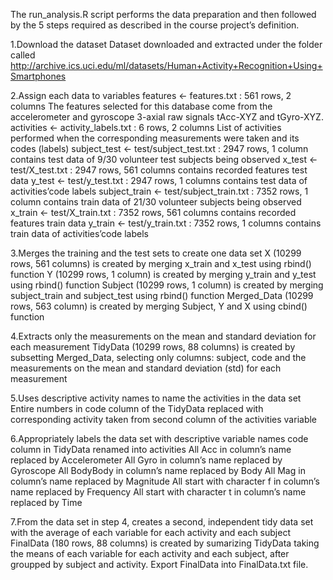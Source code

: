 The run_analysis.R script performs the data preparation and then followed by the 5 steps required as described in the course project’s definition.

1.Download the dataset
Dataset downloaded and extracted under the folder called http://archive.ics.uci.edu/ml/datasets/Human+Activity+Recognition+Using+Smartphones

2.Assign each data to variables
    features <- features.txt : 561 rows, 2 columns 
The features selected for this database come from the accelerometer and gyroscope 3-axial raw signals tAcc-XYZ and tGyro-XYZ.
    activities <- activity_labels.txt : 6 rows, 2 columns 
List of activities performed when the corresponding measurements were taken and its codes (labels)
    subject_test <- test/subject_test.txt : 2947 rows, 1 column 
contains test data of 9/30 volunteer test subjects being observed
    x_test <- test/X_test.txt : 2947 rows, 561 columns 
contains recorded features test data
    y_test <- test/y_test.txt : 2947 rows, 1 columns 
contains test data of activities’code labels
    subject_train <- test/subject_train.txt : 7352 rows, 1 column 
    contains train data of 21/30 volunteer subjects being observed
    x_train <- test/X_train.txt : 7352 rows, 561 columns 
    contains recorded features train data
    y_train <- test/y_train.txt : 7352 rows, 1 columns 
    contains train data of activities’code labels

3.Merges the training and the test sets to create one data set
    X (10299 rows, 561 columns) is created by merging x_train and x_test using rbind() function
    Y (10299 rows, 1 column) is created by merging y_train and y_test using rbind() function
    Subject (10299 rows, 1 column) is created by merging subject_train and subject_test using rbind() function
    Merged_Data (10299 rows, 563 column) is created by merging Subject, Y and X using cbind() function

4.Extracts only the measurements on the mean and standard deviation for each measurement
    TidyData (10299 rows, 88 columns) is created by subsetting Merged_Data, selecting only columns: subject, code and the measurements on the mean and standard deviation (std) for each measurement

5.Uses descriptive activity names to name the activities in the data set
    Entire numbers in code column of the TidyData replaced with corresponding activity taken from second column of the  activities variable

6.Appropriately labels the data set with descriptive variable names
    code column in TidyData renamed into activities
    All Acc in column’s name replaced by Accelerometer
    All Gyro in column’s name replaced by Gyroscope
    All BodyBody in column’s name replaced by Body
    All Mag in column’s name replaced by Magnitude
    All start with character f in column’s name replaced by Frequency
    All start with character t in column’s name replaced by Time

7.From the data set in step 4, creates a second, independent tidy data set with the average of each variable for each activity and each subject
    FinalData (180 rows, 88 columns) is created by sumarizing TidyData taking the means of each variable for each activity and each subject, after groupped by subject and activity.
Export FinalData into FinalData.txt file.
